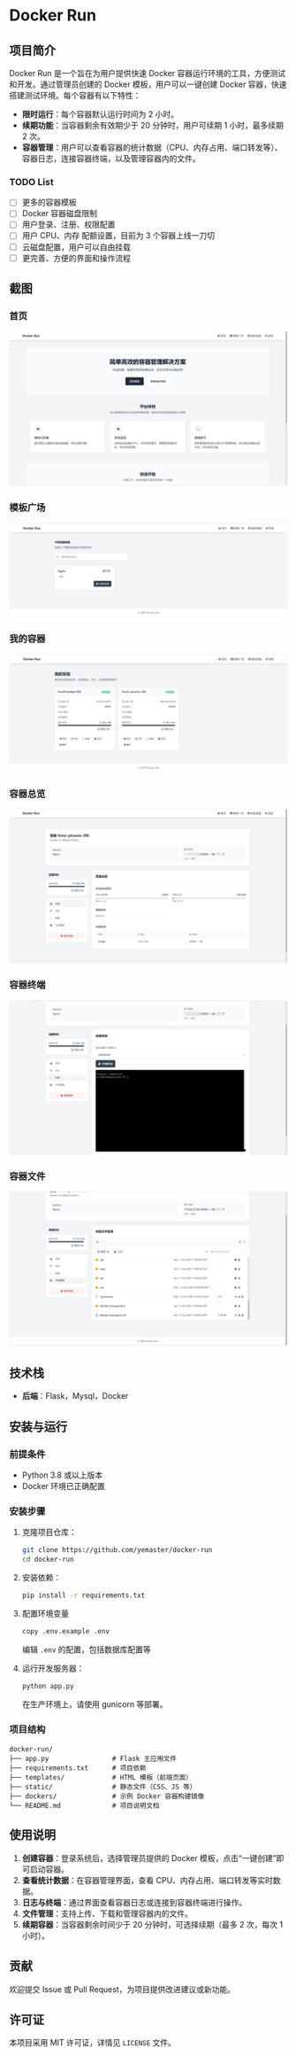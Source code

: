 # Docker Run

## 项目简介

Docker Run 是一个旨在为用户提供快速 Docker 容器运行环境的工具，方便测试和开发。通过管理员创建的 Docker 模板，用户可以一键创建 Docker 容器，快速搭建测试环境。每个容器有以下特性：
- **限时运行**：每个容器默认运行时间为 2 小时。
- **续期功能**：当容器剩余有效期少于 20 分钟时，用户可续期 1 小时，最多续期 2 次。
- **容器管理**：用户可以查看容器的统计数据（CPU、内存占用、端口转发等）、容器日志，连接容器终端，以及管理容器内的文件。

### TODO List

- [ ] 更多的容器模板
- [ ] Docker 容器磁盘限制
- [ ] 用户登录、注册、权限配置
- [ ] 用户 CPU、内存 配额设置，目前为 3 个容器上线一刀切
- [ ] 云磁盘配置，用户可以自由挂载
- [ ] 更完善、方便的界面和操作流程

## 截图

### 首页

![homepage](./images/homepage.png)

### 模板广场

![template_market](./images/template_market.png)

### 我的容器

![containers](./images/containers.png)

### 容器总览

![container_overview](./images/container_overview.png)

### 容器终端

![container_terminal](./images/container_terminal.png)

### 容器文件

![container_files](./images/container_files.png)

## 技术栈

- **后端**：Flask，Mysql，Docker

## 安装与运行
### 前提条件

- Python 3.8 或以上版本
- Docker 环境已正确配置

### 安装步骤
1. 克隆项目仓库：
   ```bash
   git clone https://github.com/yemaster/docker-run
   cd docker-run
   ```

2. 安装依赖：
   ```bash
   pip install -r requirements.txt
   ```

3. 配置环境变量

   ```bash
   copy .env.example .env
   ```

   编辑 `.env` 的配置，包括数据库配置等

4. 运行开发服务器：

   ```bash
   python app.py
   ```

   在生产环境上，请使用 gunicorn 等部署。

### 项目结构

```
docker-run/
├── app.py                # Flask 主应用文件
├── requirements.txt      # 项目依赖
├── templates/            # HTML 模板（前端页面）
├── static/               # 静态文件（CSS、JS 等）
├── dockers/              # 示例 Docker 容器构建镜像
└── README.md             # 项目说明文档
```

## 使用说明
1. **创建容器**：登录系统后，选择管理员提供的 Docker 模板，点击“一键创建”即可启动容器。
2. **查看统计数据**：在容器管理界面，查看 CPU、内存占用、端口转发等实时数据。
3. **日志与终端**：通过界面查看容器日志或连接到容器终端进行操作。
4. **文件管理**：支持上传、下载和管理容器内的文件。
5. **续期容器**：当容器剩余时间少于 20 分钟时，可选择续期（最多 2 次，每次 1 小时）。

## 贡献
欢迎提交 Issue 或 Pull Request，为项目提供改进建议或新功能。

## 许可证
本项目采用 MIT 许可证，详情见 `LICENSE` 文件。